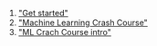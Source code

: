 1. ["Get started"](https://www.tensorflow.org/get_started/)
2. ["Machine Learning Crash Course"](https://developers.google.com/machine-learning/crash-course/)
3. ["ML Crach Course intro"](https://developers.google.com/machine-learning/crash-course/ml-intro)
